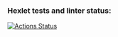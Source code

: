 ### Hexlet tests and linter status:
[![Actions Status](https://github.com/sirflyingv/frontend-project-11/workflows/hexlet-check/badge.svg)](https://github.com/sirflyingv/frontend-project-11/actions)
